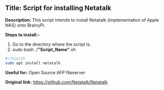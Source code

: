 ## Title: Script for installing Netatalk
**Description:** This script intends to install Netatalk (implementation of Apple NAS) onto BrainyPi.

**Steps to install:-**

1. Go to the directory where the script is.
2. sudo bash ./**"Script_Name"**.sh
```bash
#!/bin/sh
sudo apt install netatalk
```
**Useful for:** Open Source AFP fileserver

**Original link:** https://github.com/Netatalk/Netatalk